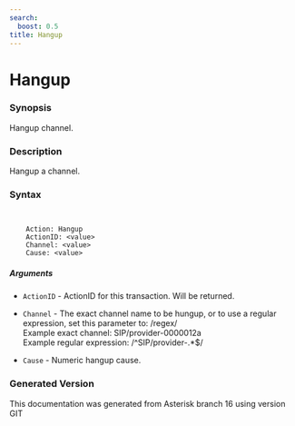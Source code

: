 ```yaml
---
search:
  boost: 0.5
title: Hangup
---
```


# Hangup

### Synopsis

Hangup channel.

### Description

Hangup a channel.<br>


### Syntax


```


    Action: Hangup
    ActionID: <value>
    Channel: <value>
    Cause: <value>

```
##### Arguments


* `ActionID` - ActionID for this transaction. Will be returned.<br>

* `Channel` - The exact channel name to be hungup, or to use a regular expression, set this parameter to: /regex/<br>
Example exact channel: SIP/provider-0000012a<br>
Example regular expression: /\^SIP/provider-.*$/<br>

* `Cause` - Numeric hangup cause.<br>


### Generated Version

This documentation was generated from Asterisk branch 16 using version GIT 